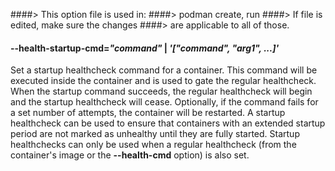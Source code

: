 ####> This option file is used in:
####>   podman create, run
####> If file is edited, make sure the changes
####> are applicable to all of those.
#### **--health-startup-cmd**=*"command"* | *'["command", "arg1", ...]'*

Set a startup healthcheck command for a container. This command will be executed inside the container and is used to gate the regular
healthcheck. When the startup command succeeds, the regular healthcheck will begin and the startup healthcheck will cease. Optionally,
if the command fails for a set number of attempts, the container will be restarted. A startup healthcheck can be used to ensure that
containers with an extended startup period are not marked as unhealthy until they are fully started. Startup healthchecks can only be
used when a regular healthcheck (from the container's image or the **--health-cmd** option) is also set.
